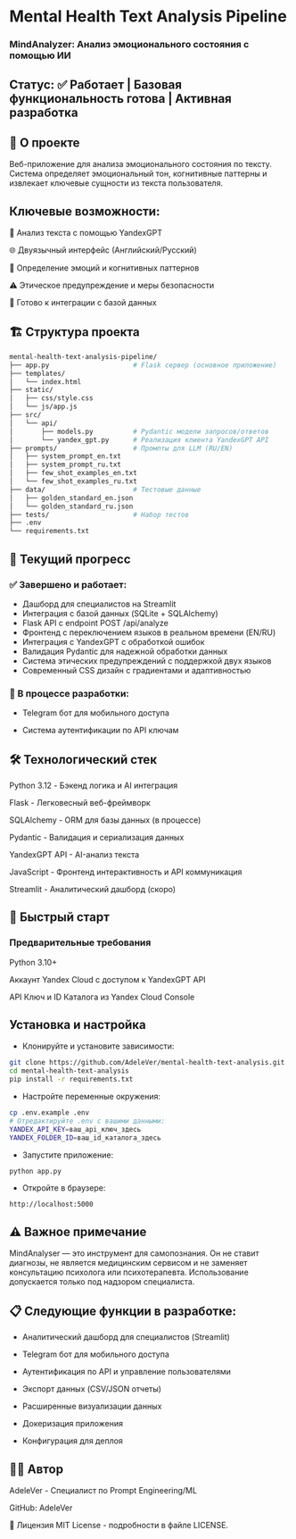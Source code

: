 # Mental Health Text Analysis Pipeline

### MindAnalyzer: Анализ эмоционального состояния с помощью ИИ

## Статус: ✅ Работает | Базовая функциональность готова | Активная разработка

## 📖 О проекте

Веб-приложение для анализа эмоционального состояния по тексту. Система определяет эмоциональный тон, когнитивные паттерны и извлекает ключевые сущности из текста пользователя.

## Ключевые возможности:

🤖 Анализ текста с помощью YandexGPT

🌐 Двуязычный интерфейс (Английский/Русский)

🎯 Определение эмоций и когнитивных паттернов

⚠️ Этическое предупреждение и меры безопасности

💾 Готово к интеграции с базой данных

## 🏗️ Структура проекта

```bash
mental-health-text-analysis-pipeline/
├── app.py                     # Flask сервер (основное приложение)
├── templates/
│   └── index.html           
├── static/
│   ├── css/style.css          
│   └── js/app.js              
├── src/
│   └── api/
│       ├── models.py          # Pydantic модели запросов/ответов
│       └── yandex_gpt.py      # Реализация клиента YandexGPT API
├── prompts/                   # Промпты для LLM (RU/EN)
│   ├── system_prompt_en.txt
│   ├── system_prompt_ru.txt
│   ├── few_shot_examples_en.txt
│   └── few_shot_examples_ru.txt
├── data/                      # Тестовые данные
│   ├── golden_standard_en.json
│   └── golden_standard_ru.json
├── tests/                     # Набор тестов
├── .env                       
└── requirements.txt           
```
## 🚀 Текущий прогресс

### ✅ Завершено и работает: 

- Дашборд для специалистов на Streamlit
- Интеграция с базой данных (SQLite + SQLAlchemy)
- Flask API с endpoint POST /api/analyze
- Фронтенд с переключением языков в реальном времени (EN/RU)
- Интеграция с YandexGPT с обработкой ошибок
- Валидация Pydantic для надежной обработки данных
- Система этических предупреждений с поддержкой двух языков
- Современный CSS дизайн с градиентами и адаптивностью

### 🔄 В процессе разработки:  

- Telegram бот для мобильного доступа

- Система аутентификации по API ключам

## 🛠️ Технологический стек

Python 3.12 - Бэкенд логика и AI интеграция

Flask - Легковесный веб-фреймворк

SQLAlchemy - ORM для базы данных (в процессе)

Pydantic - Валидация и сериализация данных

YandexGPT API - AI-анализ текста

JavaScript - Фронтенд интерактивность и API коммуникация

Streamlit - Аналитический дашборд (скоро)

## 🚀 Быстрый старт

### Предварительные требования

Python 3.10+

Аккаунт Yandex Cloud с доступом к YandexGPT API

API Ключ и ID Каталога из Yandex Cloud Console

## Установка и настройка

- Клонируйте и установите зависимости:

```bash
git clone https://github.com/AdeleVer/mental-health-text-analysis.git
cd mental-health-text-analysis
pip install -r requirements.txt
```
- Настройте переменные окружения:

```bash
cp .env.example .env
# Отредактируйте .env с вашими данными:
YANDEX_API_KEY=ваш_api_ключ_здесь
YANDEX_FOLDER_ID=ваш_id_каталога_здесь
```
- Запустите приложение:

```bash
python app.py
```
- Откройте в браузере:

```text
http://localhost:5000
```
## ⚠️ Важное примечание
MindAnalyser — это инструмент для самопознания. Он не ставит диагнозы, не является медицинским сервисом и не заменяет консультацию психолога или психотерапевта. Использование допускается только под надзором специалиста.

## 📋 Следующие функции в разработке: 

- Аналитический дашборд для специалистов (Streamlit)

- Telegram бот для мобильного доступа

- Аутентификация по API и управление пользователями

- Экспорт данных (CSV/JSON отчеты)

- Расширенные визуализации данных

- Докеризация приложения

- Конфигурация для деплоя

## 👩‍💻 Автор

AdeleVer - Специалист по Prompt Engineering/ML

GitHub: AdeleVer

📄 Лицензия
MIT License - подробности в файле LICENSE.